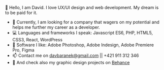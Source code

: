 👋 Hello, I am David. I love UX/UI design and web development. My dream is to be paid for it. 

- 👀 Currently, I am looking for a company that wagers on my potential and helps me further my career as a developer.
- 💻 Languages and frameworks I speak: Javascript ES6, PHP, HTML5, CSS3, React, WordPress
- 💾 Software I like: Adobe Photoshop, Adobe Indesign, Adobe Premiere Pro, Figma 
- 📫 Contact me on davbaranek@gmail.com || +421 911 312 346
- 🎨 And check also my graphic design projects on [Behance](https://www.behance.net/dvidbarnek)
